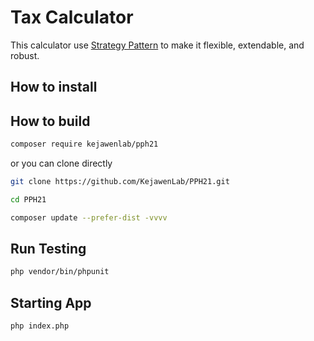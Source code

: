 # Tax Calculator

This calculator use [Strategy Pattern](http://designpatternsphp.readthedocs.io/en/latest/Behavioral/Strategy/README.html) to make it flexible, extendable, and robust.

## How to install

## How to build

```bash
composer require kejawenlab/pph21
```

or you can clone directly

```bash
git clone https://github.com/KejawenLab/PPH21.git

cd PPH21

composer update --prefer-dist -vvvv
```

## Run Testing

```bash
php vendor/bin/phpunit
```

## Starting App

```bash
php index.php
```
